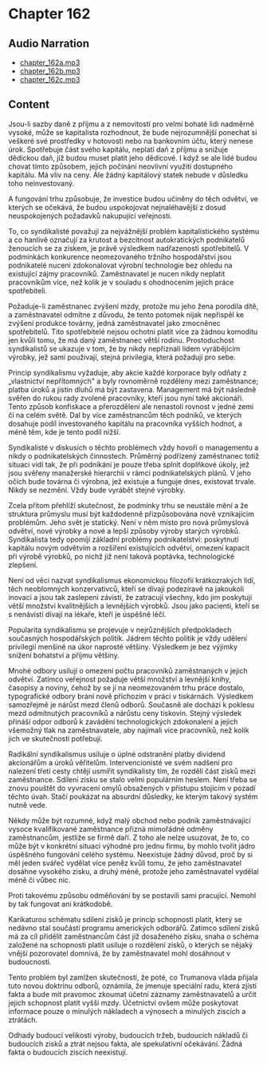 # Chapter 162

## Audio Narration

- [chapter_162a.mp3](../5-audio-chunks-espeak/chapter_162a.mp3)
- [chapter_162b.mp3](../5-audio-chunks-espeak/chapter_162b.mp3)
- [chapter_162c.mp3](../5-audio-chunks-espeak/chapter_162c.mp3)

## Content

<!-- Source: ESPEAK_AUDIO-chapter_162a-OPTIMIZED.md -->

Jsou-li sazby daně z příjmu a z nemovitostí pro velmi bohaté lidi nadměrně vysoké, může se kapitalista rozhodnout, že bude nejrozumnější ponechat si veškeré své prostředky v hotovosti nebo na bankovním účtu, který nenese úrok. Spotřebuje část svého kapitálu, neplatí daň z příjmu a snižuje dědickou daň, již budou muset platit jeho dědicové. I když se ale lidé budou chovat tímto způsobem, jejich počínání neovlivní využití dostupného kapitálu. Má vliv na ceny. Ale žádný kapitálový statek nebude v důsledku toho neinvestovaný.

A fungování trhu způsobuje, že investice budou učiněny do těch odvětví, ve kterých se očekává, že budou uspokojovat nejnaléhavější z dosud neuspokojených požadavků nakupující veřejnosti.

<!-- Source: ESPEAK_AUDIO-chapter_162b-OPTIMIZED.md -->

To, co syndikalisté považují za nejvážnější problém kapitalistického systému a co hanlivě označují za krutost a bezcitnost autokratických podnikatelů ženoucích se za ziskem, je právě výsledkem nadřazenosti spotřebitelů. V podmínkách konkurence neomezovaného tržního hospodářství jsou podnikatelé nuceni zdokonalovat výrobní technologie bez ohledu na existující zájmy pracovníků. Zaměstnavatel je nucen nikdy neplatit pracovníkům více, než kolik je v souladu s ohodnocením jejich práce spotřebiteli.

Požaduje-li zaměstnanec zvýšení mzdy, protože mu jeho žena porodila dítě, a zaměstnavatel odmítne z důvodu, že tento potomek nijak nepřispěl ke zvýšení produkce továrny, jedná zaměstnavatel jako zmocněnec spotřebitelů. Tito spotřebitelé nejsou ochotni platit více za žádnou komoditu jen kvůli tomu, že má daný zaměstnanec větší rodinu. Prostoduchost syndikalistů se ukazuje v tom, že by nikdy nepřiznali lidem vyrábějícím výrobky, jež sami používají, stejná privilegia, která požadují pro sebe.

Princip syndikalismu vyžaduje, aby akcie každé korporace byly odňaty z „vlastnictví nepřítomných" a byly rovnoměrně rozděleny mezi zaměstnance; platba úroků a jistin dluhů má být zastavena. Management má být následně svěřen do rukou rady zvolené pracovníky, kteří jsou nyní také akcionáři. Tento způsob konfiskace a přerozdělení ale nenastolí rovnost v jedné zemi či na celém světě. Dal by více zaměstnancům těch podniků, ve kterých dosahuje podíl investovaného kapitálu na pracovníka vyšších hodnot, a méně těm, kde je tento podíl nižší.

Syndikalisté v diskusích o těchto problémech vždy hovoří o managementu a nikdy o podnikatelských činnostech. Průměrný podřízený zaměstnanec totiž situaci vidí tak, že při podnikání je pouze třeba splnit doplňkové úkoly, jež jsou svěřeny manažerské hierarchii v rámci podnikatelských plánů. V jeho očích bude továrna či výrobna, jež existuje a funguje dnes, existovat trvale. Nikdy se nezmění. Vždy bude vyrábět stejné výrobky.

Zcela přitom přehlíží skutečnost, že podmínky trhu se neustále mění a že struktura průmyslu musí být každodenně přizpůsobována nově vznikajícím problémům. Jeho svět je statický. Není v něm místo pro nová průmyslová odvětví, nové výrobky a nové a lepší způsoby výroby starých výrobků. Syndikalista tedy opomíjí základní problémy podnikatelství: poskytnutí kapitálu novým odvětvím a rozšíření existujících odvětví, omezení kapacit při výrobě výrobků, po nichž již není taková poptávka, technologické zlepšení.

Není od věci nazvat syndikalismus ekonomickou filozofií krátkozrakých lidí, těch neoblomných konzervativců, kteří se dívají podezíravě na jakoukoli inovaci a jsou tak zaslepeni závistí, že zatracují všechny, kdo jim poskytují větší množství kvalitnějších a levnějších výrobků. Jsou jako pacienti, kteří se s nenávistí dívají na lékaře, kteří je úspěšně léčí.

Popularita syndikalismu se projevuje v nejrůznějších předpokladech současných hospodářských politik. Jádrem těchto politik je vždy udělení privilegií menšině na úkor naprosté většiny. Výsledkem je bez výjimky snížení bohatství a příjmu většiny.

Mnohé odbory usilují o omezení počtu pracovníků zaměstnaných v jejich odvětví. Zatímco veřejnost požaduje větší množství a levnější knihy, časopisy a noviny, čehož by se jí na neomezovaném trhu práce dostalo, typografické odbory brání nově příchozím v práci v tiskárnách. Výsledkem samozřejmě je nárůst mezd členů odborů. Současně ale dochází k poklesu mezd odmítnutých pracovníků a nárůstu ceny tiskovin. Stejný výsledek přináší odpor odborů k zavádění technologických zdokonalení a jejich všemožný tlak na zaměstnavatele, aby najímali více pracovníků, než kolik jich ve skutečnosti potřebují.

Radikální syndikalismus usiluje o úplné odstranění platby dividend akcionářům a úroků věřitelům. Intervencionisté ve svém nadšení pro nalezení třetí cesty chtějí usmířit syndikalisty tím, že rozdělí část zisků mezi zaměstnance. Sdílení zisku se stalo velmi populárním heslem. Není třeba se znovu pouštět do vyvracení omylů obsažených v přístupu stojícím v pozadí těchto úvah. Stačí poukázat na absurdní důsledky, ke kterým takový systém nutně vede.

Někdy může být rozumné, když malý obchod nebo podnik zaměstnávající vysoce kvalifikované zaměstnance přizná mimořádné odměny zaměstnancům, jestliže se firmě daří. Z toho ale nelze usuzovat, že to, co může být v konkrétní situaci výhodné pro jednu firmu, by mohlo tvořit jádro úspěšného fungování celého systému. Neexistuje žádný důvod, proč by si měl jeden svářeč vydělat více peněz kvůli tomu, že jeho zaměstnavatel dosáhne vysokého zisku, a druhý méně, protože jeho zaměstnavatel vydělal méně či vůbec nic.

Proti takovému způsobu odměňování by se postavili sami pracující. Nemohl by tak fungovat ani krátkodobě.

<!-- Source: ESPEAK_AUDIO-chapter_162c-OPTIMIZED.md -->

Karikaturou schématu sdílení zisků je princip schopnosti platit, který se nedávno stal součástí programu amerických odborářů. Zatímco sdílení zisků má za cíl přidělit zaměstnancům část již dosaženého zisku, snaha o schéma založené na schopnosti platit usiluje o rozdělení zisků, o kterých se nějaký vnější pozorovatel domnívá, že by zaměstnavatel mohl dosáhnout v budoucnosti.

Tento problém byl zamlžen skutečností, že poté, co Trumanova vláda přijala tuto novou doktrínu odborů, oznámila, že jmenuje speciální radu, která zjistí fakta a bude mít pravomoc zkoumat účetní záznamy zaměstnavatelů a určit jejich schopnost platit vyšší mzdy. Účetnictví ovšem může poskytovat informace pouze o minulých nákladech a výnosech a minulých ziscích a ztrátách.

Odhady budoucí velikosti výroby, budoucích tržeb, budoucích nákladů či budoucích zisků a ztrát nejsou fakta, ale spekulativní očekávání. Žádná fakta o budoucích ziscích neexistují.

